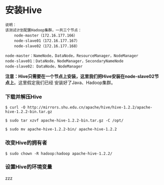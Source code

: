 安装Hive
=================================================================================
```
说明：
该测试计划配置Hadoop集群，一共三个节点：
    node-master（172.16.177.166）
    node-slave01（172.16.177.167）
    node-slave02（172.16.177.168）

node-master：NameNode，DataNode，ResourceManager，NodeManager
node-slave01：DataNode，NodeManager，SecondaryNameNode
node-slave02: DataNode，NodeManager
```
**注意：Hive只需要在一个节点上安装，这里我们把Hive安装在node-slave02节点上**。这里假定我们已经
安装好了Java、Hadoop集群。

### 下载并解压Hive
```shell
$ curl -O http://mirrors.shu.edu.cn/apache/hive/hive-1.2.2/apache-hive-1.2.2-bin.tar.gz
```
```shell
$ sudo tar xzvf apache-hive-1.2.2-bin.tar.gz -C /opt/
```
```shell
$ sudo mv apache-hive-1.2.2-bin/ apache-hive-1.2.2
```

### 改变Hive的拥有者
```shell
$ sudo chown -R hadoop:hadoop apache-hive-1.2.2/
```

### 设置Hive的环境变量









































zzz
